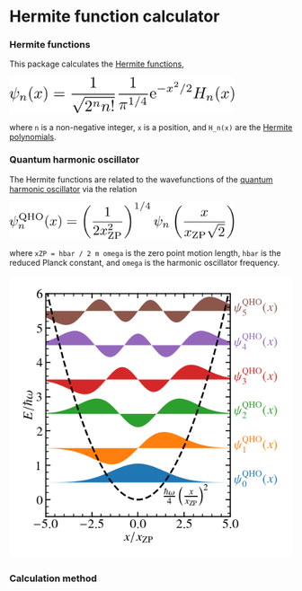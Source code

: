 # Hermite function calculator

### Hermite functions
This package calculates the [Hermite functions](https://en.wikipedia.org/wiki/Hermite_polynomials#Hermite_functions), 

<img src="https://github.com/Rob217/Hermite-functions/blob/master/equations/Hermite_functions.png" width="400" />
<!---
\psi_n(x) = \frac{1}{\sqrt{2^n n!}} \frac{1}{\pi^{1/4}} \text{e}^{-x^2/2} H_n(x)
-->

where `n` is a non-negative integer, `x` is a position, and `H_n(x)` are the [Hermite polynomials](https://en.wikipedia.org/wiki/Hermite_polynomials).

### Quantum harmonic oscillator
The Hermite functions are related to the wavefunctions of the [quantum harmonic oscillator](https://en.wikipedia.org/wiki/Quantum_harmonic_oscillator) via the relation

<img src="https://github.com/Rob217/Hermite-functions/blob/master/equations/QHO_wavefunctions.png" width="400" />
<!---
\psi_n^{\mathrm{QHO}}(x) = \left(\frac{1}{2 x_{\mathrm{ZP}}^2}\right)^{1/4}  \psi_n\left(\frac{x}{x_{\mathrm{ZP}} \sqrt{2}}\right)
-->

where `xZP = hbar / 2 m omega` is the zero point motion length, `hbar` is the reduced Planck constant, and `omega` is the harmonic oscillator frequency.

![alt text](https://github.com/Rob217/Hermite-functions/blob/master/examples/QHO_states.png "Quantum harmonic oscillator wavefunctions")


### Calculation method

